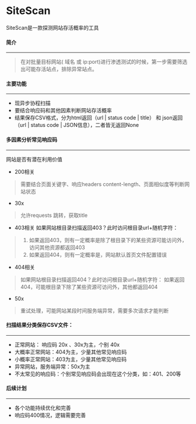 # SiteScan
SiteScan是一款探测网站存活概率的工具


#### 简介
* * *
> 在对批量目标网站( 域名 或 ip:port)进行渗透测试的时候，第一步需要筛选出可能存活站点，排除异常站点。

#### 主要功能
* * *
- 现异步协程扫描
- 要结合响应码和其他因素判断网站存活概率
- 结果保存CSV格式，分为html返回（url  |  status code | title） 和 json返回 （url  |  status code | JSON信息），二者皆无返回None



#### 多因素分析常见响应码
* * *
网站是否有潜在利用价值
- 200相关
> 需要结合页面关键字、响应headers content-length、页面相似度等判断网站状态

- 30x
> 允许requests 跳转，获取title

- 403相关
如果网站根目录扫描返回403？此时访问根目录url+随机字符：
> 1. 如果返回403，则有一定概率是除了根目录下的某些资源可能访问外，访问其他资源都返回403
> 2. 如果返回404，则有一定概率是，网站默认首页文件配置错误

- 404相关
> 如果网站根目录扫描返回404？此时访问根目录url+随机字符：
> 如果返回404，可能根目录下除了某些资源可访问外，其他都返回404

- 50x
> 重试处理，可能网站某段时间服务端异常，需要多次请求才能判断



#### 扫描结果分类保存CSV文件：
* * *
- 正常网站： 响应码 20x  、30x为主，个别 40x
- 大概率正常网站：404为主，少量其他常见响应码
- 小概率正常网站：403为主，少量其他常见响应码
- 异常网站，服务端异常：50x为主 
- 不太常见的响应码：个别常见响应码会出现在这个分类，如：401、200等

#### 后续计划
* * *
- 各个功能持续优化和完善
- 响应码400情况，逻辑需要完善
